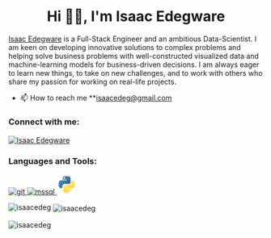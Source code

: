 <h1 align="center">Hi 👋🏾, I'm Isaac Edegware</h1>

[Isaac Edegware](https://www.linkedin.com/in/isaac-edegware-4ab966291/) is a Full-Stack Engineer and an ambitious Data-Scientist. I am keen on developing innovative solutions to complex problems and helping solve business problems with well-constructed visualized data and machine-learning models for business-driven decisions.
I am always eager to learn new things, to take on new challenges, and to work with others who share my passion for working on real-life projects.

- 📫 How to reach me **isaacedeg@gmail.com

<h3 align="left">Connect with me:</h3>
<p align="left">
<a href="https://www.linkedin.com/in/isaac-edegware-4ab966291/" target="blank"><img align="center" src="https://raw.githubusercontent.com/rahuldkjain/github-profile-readme-generator/master/src/images/icons/Social/linked-in-alt.svg" alt="Isaac Edegware" height="30" width="40" /></a>
</p>

<h3 align="left">Languages and Tools:</h3>
<p align="left"> <a href="https://git-scm.com/" target="_blank" rel="noreferrer"> <img src="https://www.vectorlogo.zone/logos/git-scm/git-scm-icon.svg" alt="git" width="40" height="40"/> </a> <a href="https://www.microsoft.com/en-us/sql-server" target="_blank" rel="noreferrer"> <img src="https://www.svgrepo.com/show/303229/microsoft-sql-server-logo.svg" alt="mssql" width="40" height="40"/> </a> <a href="https://www.python.org" target="_blank" rel="noreferrer"> <img src="https://raw.githubusercontent.com/devicons/devicon/master/icons/python/python-original.svg" alt="python" width="40" height="40"/> </a> </p>

<p><img align="left" src="https://github-readme-stats.vercel.app/api/top-langs?username=isaacedeg&show_icons=true&locale=en&layout=compact" alt="isaacedeg" /></p>

<p>&nbsp;<img align="center" src="https://github-readme-stats.vercel.app/api?username=isaacedeg&show_icons=true&locale=en" alt="isaacedeg" /></p>

<p><img align="center" src="https://github-readme-streak-stats.herokuapp.com/?user=isaacedeg&" alt="isaacedeg" /></p>
